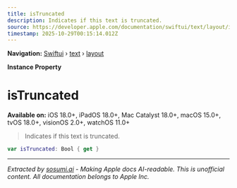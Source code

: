 ```yaml
---
title: isTruncated
description: Indicates if this text is truncated.
source: https://developer.apple.com/documentation/swiftui/text/layout/istruncated
timestamp: 2025-10-29T00:15:14.012Z
---
```


**Navigation:** [Swiftui](/documentation/swiftui) › [text](/documentation/swiftui/text) › [layout](/documentation/swiftui/text/layout)

**Instance Property**

# isTruncated

**Available on:** iOS 18.0+, iPadOS 18.0+, Mac Catalyst 18.0+, macOS 15.0+, tvOS 18.0+, visionOS 2.0+, watchOS 11.0+

> Indicates if this text is truncated.

```swift
var isTruncated: Bool { get }
```

---

*Extracted by [sosumi.ai](https://sosumi.ai) - Making Apple docs AI-readable.*
*This is unofficial content. All documentation belongs to Apple Inc.*
